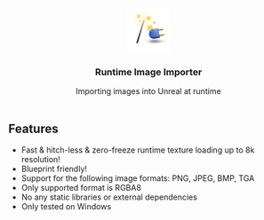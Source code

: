 <br/>
<p align="center">
  <a href="https://github.com/RaiaN/ue4_runtimeimageimporter">
    <img src="Resources/Icon128.png" alt="Logo" width="80" height="80">
  </a>

  <h3 align="center">Runtime Image Importer</h3>

  <p align="center">
    Importing images into Unreal at runtime
    <br/>
    <br/>
  </p>
</p>

## Features
- Fast & hitch-less & zero-freeze runtime texture loading up to 8k resolution!
- Blueprint friendly!
- Support for the following image formats: PNG, JPEG, BMP, TGA
- Only supported format is RGBA8 
- No any static libraries or external dependencies
- Only tested on Windows
